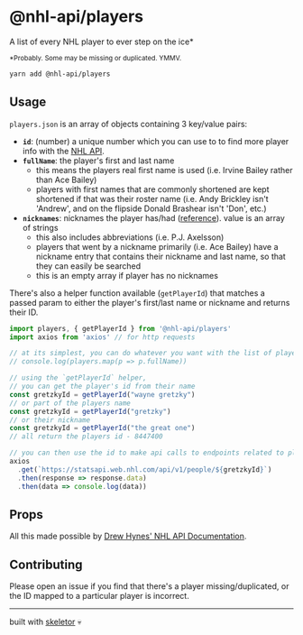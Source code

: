 # @nhl-api/players

A list of every NHL player to ever step on the ice*

<sup>*Probably. Some may be missing or duplicated. YMMV.</sup>

```bash
yarn add @nhl-api/players
```

## Usage

`players.json` is an array of objects containing 3 key/value pairs:

- **`id`**: (number) a unique number which you can use to to find more player info with the [NHL API](https://statsapi.web.nhl.com/api/v1).
- **`fullName`**: the player's first and last name
  - this means the players real first name is used (i.e. Irvine Bailey rather than Ace Bailey)
  - players with first names that are commonly shortened are kept shortened if that was their roster name (i.e. Andy Brickley isn't 'Andrew', and on the flipside Donald Brashear isn't 'Don', etc.)
- **`nicknames`**: nicknames the player has/had ([reference](https://en.wikipedia.org/wiki/List_of_ice_hockey_nicknames)). value is an array of strings
  - this also includes abbreviations (i.e. P.J. Axelsson)
  - players that went by a nickname primarily (i.e. Ace Bailey) have a nickname entry that contains their nickname and last name, so that they can easily be searched
  - this is an empty array if player has no nicknames

There's also a helper function available (`getPlayerId`) that matches a passed param to either the player's first/last name or nickname and returns their ID. 

```ts
import players, { getPlayerId } from '@nhl-api/players'
import axios from 'axios' // for http requests

// at its simplest, you can do whatever you want with the list of players
// console.log(players.map(p => p.fullName))

// using the `getPlayerId` helper,
// you can get the player's id from their name
const gretzkyId = getPlayerId("wayne gretzky")
// or part of the players name
const gretzkyId = getPlayerId("gretzky")
// or their nickname
const gretzkyId = getPlayerId("the great one")
// all return the players id - 8447400

// you can then use the id to make api calls to endpoints related to player stats/info
axios
  .get(`https://statsapi.web.nhl.com/api/v1/people/${gretzkyId}`)
  .then(response => response.data)
  .then(data => console.log(data))
```

## Props

All this made possible by [Drew Hynes' NHL API Documentation](https://gitlab.com/dword4/nhlapi).

## Contributing

Please open an issue if you find that there's a player missing/duplicated, or the ID mapped to a particular player is incorrect.

---
built with [skeletor](https://github.com/gretzky/skeletor) 💀
